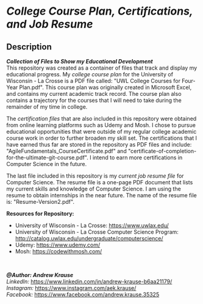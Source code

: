 # *College Course Plan, Certifications, and Job Resume*


## Description
**_Collection of Files to Show my Educational Development_** <br/>
This repository was created as a container of files that track and display my educational progress. My *college course plan* for the University of Wisconsin - La Crosse is a PDF file called: "UWL College Courses for Four-Year Plan.pdf". This course plan was originally created in Microsoft Excel, and contains my current academic track record. The course plan also contains a trajectory for the courses that I will need to take during the remainder of my time in college. 

The *certification files* that are also included in this repository were obtained from online learning platforms such as Udemy and Mosh. I chose to pursue educational opportunities that were outside of my regular college academic course work in order to further broaden my skill set. The certifications that I have earned thus far are stored in the repository as PDF files and include: "AgileFundamentals_CourseCertificate.pdf" and "certificate-of-completion-for-the-ultimate-git-course.pdf". I intend to earn more certifications in Computer Science in the future.

The last file included in this repository is my *current job resume file* for Computer Science. The resume file is a one-page PDF document that lists my current skills and knowledge of Computer Science. I am using the resume to obtain internships in the near future. The name of the resume file is: "Resume-Version2.pdf".

**Resources for Repository:**
- University of Wisconsin - La Crosse: https://www.uwlax.edu/
- University of Wisconsin - La Crosse Computer Science Program: http://catalog.uwlax.edu/undergraduate/computerscience/
- Udemy: https://www.udemy.com/
- Mosh: https://codewithmosh.com/
<p>&nbsp;</p>

**_@Author: Andrew Krause_** <br/>
*LinkedIn:* https://www.linkedin.com/in/andrew-krause-b6aa21179/ <br/>
*Instagram:* https://www.instagram.com/aek.krause/ <br/>
*Facebook:* https://www.facebook.com/andrew.krause.35325

